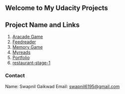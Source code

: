 ## Welcome to My Udacity Projects

## Project Name and Links

1. [Aracade Game](https://swapnil2095.github.io/Udacity-Front-End-Web-Developer-Nanodegree/arcade-game/) 
2. [Feedreader](https://swapnil2095.github.io/Udacity-Front-End-Web-Developer-Nanodegree/feedreader/)
3. [Memory Game](https://swapnil2095.github.io/Udacity-Front-End-Web-Developer-Nanodegree/memory-game/)
4. [Myreads](https://swapnil2095.github.io/Udacity-Front-End-Web-Developer-Nanodegree/myreads/public/index.html)
5. [Portfolio]()
6. [restaurant-stage-1](https://swapnil2095.github.io/Udacity-Front-End-Web-Developer-Nanodegree/restaurant-stage-1/)


### Contact
Name: Swapnil Gaikwad
Email: swapnil6195@gmail.com
